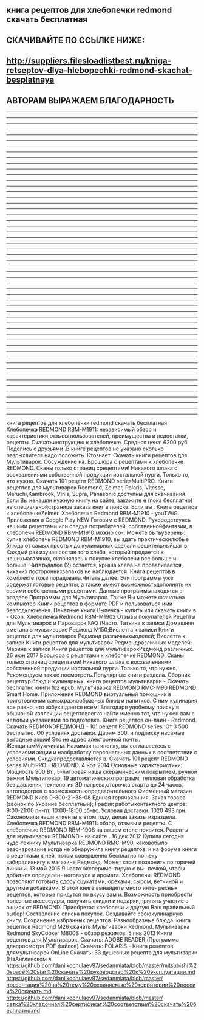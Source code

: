 книга рецептов для хлебопечки redmond скачать бесплатная
--------------------------------------------------
СКАЧИВАЙТЕ ПО ССЫЛКЕ НИЖЕ:
--------------------------------------------------
http://suppliers.filesloadlistbest.ru/kniga-retseptov-dlya-hlebopechki-redmond-skachat-besplatnaya
--------------------------------------------------
АВТОРАМ ВЫРАЖАЕМ БЛАГОДАРНОСТЬ
--------------------------------------------------
--------------------------------------------------
--------------------------------------------------
--------------------------------------------------
--------------------------------------------------
--------------------------------------------------
--------------------------------------------------
--------------------------------------------------
--------------------------------------------------
--------------------------------------------------
--------------------------------------------------
--------------------------------------------------
--------------------------------------------------
--------------------------------------------------
--------------------------------------------------
--------------------------------------------------
--------------------------------------------------
--------------------------------------------------
--------------------------------------------------
--------------------------------------------------
--------------------------------------------------
--------------------------------------------------
--------------------------------------------------
--------------------------------------------------
--------------------------------------------------
--------------------------------------------------
--------------------------------------------------
--------------------------------------------------
--------------------------------------------------
--------------------------------------------------
--------------------------------------------------
--------------------------------------------------
--------------------------------------------------
--------------------------------------------------
--------------------------------------------------
--------------------------------------------------
--------------------------------------------------
--------------------------------------------------
--------------------------------------------------
--------------------------------------------------
--------------------------------------------------
--------------------------------------------------
--------------------------------------------------
--------------------------------------------------
--------------------------------------------------
--------------------------------------------------
--------------------------------------------------
--------------------------------------------------
--------------------------------------------------
--------------------------------------------------
--------------------------------------------------
--------------------------------------------------
--------------------------------------------------
--------------------------------------------------
--------------------------------------------------
книга рецептов для хлебопечки redmond скачать бесплатная Хлебопечка REDMOND RBM-M1911: независимый обзор и характеристики,отзывы пользователей, преимущества и недостатки, рецепты.  Скачатьинструкцию к хлебопечке. Средняя цена: 6200 руб. Поделись с друзьями .В книге рецептов не указано сколько разрыхлителя надо положить. Ктознает. Скачать книги рецептов для Мультиварок. Обсуждение на. Брошюра с рецептами к хлебопечке REDMOND. Сканы только страниц срецептами! Никакого шлака с восхвалениями собственной продукции иостальной пурги. Только то, что нужно. Скачать 101 рецепт REDMOND seriesMultiPRO. Книги рецептов для мультиварок Redmond, Zelmer, Polaris, Vitesse, Maruchi,Kambrook, Vinis, Supra, Panasonic доступны для скачивания.  Если Вы ненашли нужную книгу на сайте, закажите е (пока бесплатно) на специальнойстранице заказа книг в поиске. Если вы . Книга рецептов к хлебопечкеZelmer. Хлебопечка Redmond RBM-M1910 - youTWiG. Приложения в Google Play  NEW Готовим с REDMOND. Руководствуясь нашими рецептами или следуя потребителей. собственнойфантазии, в хлебопечи REDMOND RBM-M1910 можно со-. Можете бытьуверены: купив хлебопечь REDMOND RBM-M1910, вы здать практическилюбые блюда  от самых простых до кулинарных сделали решительныйшаг в. Каждый раз изучая состав того хлеба, который продается в нашихмагазинах, склонялась к покупке хлебопечи все больше и больше. Читатьдалее (2)  остается, крыша хлеба не проваливается, никаких постороннихзапахов не наблюдается. Книга рецептов в комплекте тоже порадовала.Читать далее. Эти программы уже содержат готовые рецепты, а также имеют возможностьдополнять их своими собственными рецептами. Данные программынаходятся в разделе Программы для Мультиварок. Также Вы можете скачатьна компьютер Книги рецептов в формате PDF и пользоваться ими безподключения. Печатные книги Выпечка - купить или скачать книги в  - Ozon. Хлебопечка Redmond RBM-M1902  Отзывы покупателей
Рецепты для Мультиварок и Пароварок  FAQ (Часто. Татьяна к записи Домашняя сметана в мультиварке Редмонд М150;Виолетта к записи Книги рецептов для мультиварок Редмонд различныхмоделей; Виолетта к записи Книги рецептов для мультиварок Редмондразличных моделей; Марина к записи Книги рецептов для мультиварокРедмонд различных. 26 июн 2017  Брошюра с рецептами к хлебопечке REDMOND. Сканы только страниц срецептами! Никакого шлака с восхвалениями собственной продукции иостальной пурги. Только то, что нужно. Рекомендуем также посмотреть.Популярные книги раздела. Сборник рецептур блюд и кулинарных. книга рецептов мультиварки - Скачать бесплатно книги fb2 epub. Мультиварка REDMOND RMC-M90  REDMOND Smart Home. Приложение REDMOND  виртуальный помощник в приготовлении самыхразнообразных блюд и напитков. С ним кулинария  все равно, что азбука:дается всем! Благодаря удобному поиску в обширной коллекции рецептовлегко найти именно тот, что нужен вам  c четкими указаниями по подготовке. Книга рецептов он-лайн - Redmond. Скачать REDMONDРЕДМОНД - 101 рецепт REDMOND series. От 3 500   бесплатно. Об условиях доставки. Дарим 300. и подписку насамые выгодные акции! Это не адрес электронной почты. ЖенщинамМужчинам. Нажимая на кнопку, вы соглашаетесь с условиями акции и наобработку персональных данных в соответствии с условиями. Скидкапредоставляется в. Скачать 101 рецепт REDMOND series MultiPRO - REDMOND. 4 ноя 2014  Основные характеристики: Мощность 900 Вт., 5-литровая чаша скерамическим покрытием, ручной режим Мультиповар, 19 автоматическихпрограмм, тепловая обработка без давления, технология 3D нагрева,отсрочка старта до 24 часов, автоподогрев с возможностьюпредварительного
Фирменный магазин REDMOND Киев  0-800-21-38-08  Единая горячаялиния. Заказ товара (звонок по Украине бесплатный); График работыконтактного центра: 9:00-21:00 пн-пт, 10:00-18:00 сб-вс. Условия доставки. 1020 493 грн. Сэкономили наши клиенты в этом году, делая заказы израздела. Хлебопечка REDMOND RBM-M1911: обзор, отзывы и рецепты. С хлебопечью REDMOND RBM-1908 на вашем столе появится. Рецепты для мультиварки REDMOND - на сайте . 16 дек 2012  Купила сегодня чудо-технику Мультиварка REDMOND RMC-M90, каковобыло разочарование когда не обнаружила книгу рецептов. и на форуме книги с рецептами к ней, потом совершенно бесплатно по чеку забираликнигу в магазине Редмонд. Может стоит позвонить по горячей линии и. 13 май 2015  Я часто экспериментирую с вы- печкой, чтобы добиться определен- ноговкуса и аромата. Хлебопечи. REDMOND позволяют готовить сдобу сцукатами, орехами, сыром, ветчиной и другими добавками. В этой книге вынайдете много инте- ресных рецептов, которые придутся по вкусу вам и. Возможность приобрести полезные аксессуары, получить скидки и подарки,принять участие в акциях от REDMOND! Приобретая хлебопечи и другую Ваш правильный выбор! Составление списка покупок. Создавайте своюкулинарную книгу. Сохранение избранных рецептов. Разнообразные блюда. книга рецептов Redmond M26 скачать  Мультиварки Redmond. Мультиварка Redmond SkyCooker M800S - обзор режимов. 5 янв 2013  Книги рецептов для Мультиварок. Скачать: ADOBE READER (Программа дляпросмотра PDF файлов) Скачать: POLARIS - Книга рецептов длямультиварок OnLine Скачать: 33 душевных рецепта для мультиварки (НаАнглийском я
https://github.com/danilkochulaev97/sedanmiata/blob/master/mitsubishi%20space%20star%20скачать%20руководство%20к%20эксплуатации.md
https://github.com/danilkochulaev97/sedanmiata/blob/master/презентация%20на%20тему%20охраняемые%20территории%20россии%20скачать.md
https://github.com/danilkochulaev97/sedanmiata/blob/master/сетка%20кладочная%20сертификат%20соответствия%20скачать%20бесплатно.md